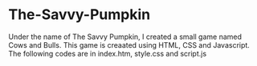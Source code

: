 # The-Savvy-Pumpkin
Under the name of The Savvy Pumpkin, I created a small game named Cows and Bulls.
This game is creaated using HTML, CSS and Javascript. The following codes are in index.htm, style.css and script.js
